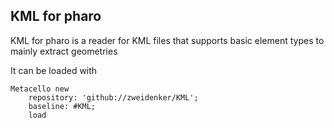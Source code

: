 KML for pharo
-------------

KML for pharo is a reader for KML files that supports basic element types to mainly extract geometries

It can be loaded with


``` 
Metacello new
	repository: 'github://zweidenker/KML';
	baseline: #KML;
	load
  
```

